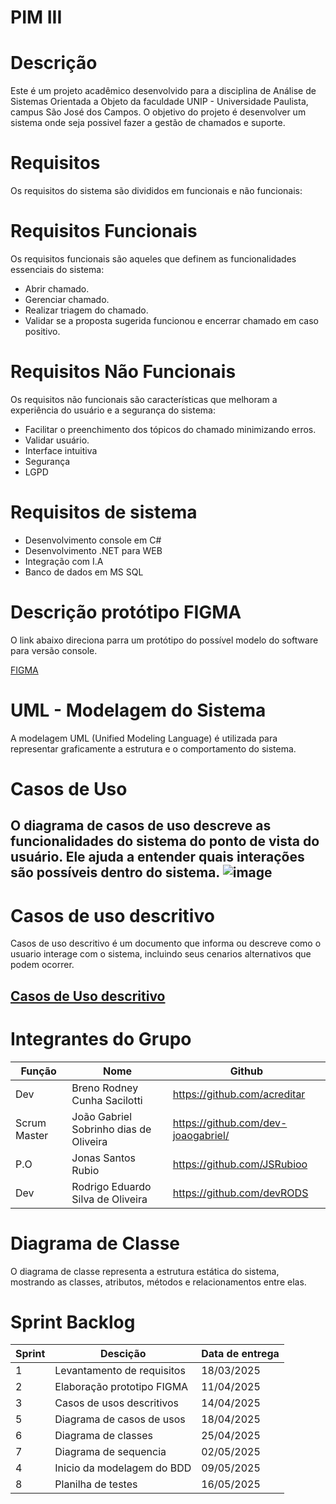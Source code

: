 # PIM III
# Descrição

Este é um projeto acadêmico desenvolvido para a disciplina de Análise de Sistemas Orientada a Objeto da faculdade UNIP - Universidade Paulista, campus São José dos Campos. O objetivo do projeto é desenvolver um sistema onde seja possivel fazer a gestão de chamados e suporte.


# Requisitos

Os requisitos do sistema são divididos em funcionais e não funcionais:

# Requisitos Funcionais

Os requisitos funcionais são aqueles que definem as funcionalidades essenciais do sistema:

- Abrir chamado.
- Gerenciar chamado.
- Realizar triagem do chamado.
- Validar se a proposta sugerida funcionou e encerrar chamado em caso positivo.

# Requisitos Não Funcionais

Os requisitos não funcionais são características que melhoram a experiência do usuário e a segurança do sistema:

- Facilitar o preenchimento dos tópicos do chamado minimizando erros.
- Validar usuário.
- Interface intuitiva
- Segurança
- LGPD

# Requisitos de sistema

- Desenvolvimento console em C#
- Desenvolvimento .NET para WEB
- Integração com I.A
- Banco de dados em MS SQL

# Descrição protótipo FIGMA
O link abaixo direciona parra um protótipo do possível modelo do software para versão console.

[FIGMA](https://www.figma.com/proto/XZNU7yRqvkcLvtAPJaaEnB/Projeto-PIM?node-id=225-528&t=YzKjIYX9TlQdnHGI-1)




# UML - Modelagem do Sistema

A modelagem UML (Unified Modeling Language) é utilizada para representar graficamente a estrutura e o comportamento do sistema.

# Casos de Uso

O diagrama de casos de uso descreve as funcionalidades do sistema do ponto de vista do usuário. Ele ajuda a entender quais interações são possíveis dentro do sistema.
![image](https://github.com/user-attachments/assets/3181adfb-96af-4f40-883b-1528b2dbdc58)
----
# Casos de uso descritivo 
Casos de uso descritivo é um documento que informa ou descreve como o usuario interage com o sistema, incluindo seus cenarios alternativos que podem ocorrer.

[Casos de Uso descritivo](https://github.com/dev-joaogabriel/PIM/blob/7c05ac7e983e4874573d766dc6284420ab8d7581/descritivos/CasoDescritivo.md)
----
# Integrantes do Grupo 
Função | Nome | Github |
------------ |------------ | ------------- |
Dev | Breno Rodney Cunha Sacilotti | https://github.com/acreditar
Scrum Master | João Gabriel Sobrinho dias de Oliveira | https://github.com/dev-joaogabriel/
P.O | Jonas Santos Rubio | https://github.com/JSRubioo
Dev | Rodrigo Eduardo Silva de Oliveira | https://github.com/devRODS

# Diagrama de Classe

O diagrama de classe representa a estrutura estática do sistema, mostrando as classes, atributos, métodos e relacionamentos entre elas.

# Sprint Backlog
Sprint | Descição | Data de entrega |
------------ |------------ | ------------- |
1 | Levantamento de requisitos | 18/03/2025 |
2 | Elaboração prototipo FIGMA | 11/04/2025 |
3 | Casos de usos descritivos | 14/04/2025 |
5 | Diagrama de casos de usos | 18/04/2025 |
6 | Diagrama de classes | 25/04/2025 |
7 | Diagrama de sequencia | 02/05/2025 |
4 | Inicio da modelagem do BDD | 09/05/2025 |
8 | Planilha de testes | 16/05/2025 |




